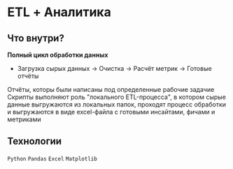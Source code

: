 # ETL + Аналитика

## Что внутри?
 **Полный цикл обработки данных**  
   - Загрузка сырых данных → Очистка → Расчёт метрик → Готовые отчёты

 Отчёты, которы были написаны под определенные рабочие задачие
Скрипты выполняют роль "локального ETL-процесса", в котором сырые данные выгружаются из локальных папок, проходят процесс обработки и выгружаются в виде excel-файла с готовыми инсайтами, фичами и метриками

## Технологии
`Python` `Pandas` `Excel` `Matplotlib` 


